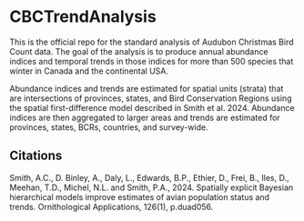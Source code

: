 # CBCTrendAnalysis
This is the official repo for the standard analysis of Audubon Christmas Bird Count data. The goal of the analysis is to produce annual abundance indices and temporal trends in those indices for more than 500 species that winter in Canada and the continental USA.

Abundance indices and trends are estimated for spatial units (strata) that are intersections of provinces, states, and Bird Conservation Regions using the spatial first-difference model described in Smith et al. 2024. Abundance indices are then aggregated to larger areas and trends are estimated for provinces, states, BCRs, countries, and survey-wide. 

## Citations

Smith, A.C., D. Binley, A., Daly, L., Edwards, B.P., Ethier, D., Frei, B., Iles, D., Meehan, T.D., Michel, N.L. and Smith, P.A., 2024. Spatially explicit Bayesian hierarchical models improve estimates of avian population status and trends. Ornithological Applications, 126(1), p.duad056.
